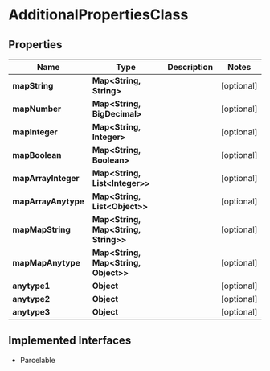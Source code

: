 

# AdditionalPropertiesClass

## Properties

Name | Type | Description | Notes
------------ | ------------- | ------------- | -------------
**mapString** | **Map&lt;String, String&gt;** |  |  [optional]
**mapNumber** | **Map&lt;String, BigDecimal&gt;** |  |  [optional]
**mapInteger** | **Map&lt;String, Integer&gt;** |  |  [optional]
**mapBoolean** | **Map&lt;String, Boolean&gt;** |  |  [optional]
**mapArrayInteger** | **Map&lt;String, List&lt;Integer&gt;&gt;** |  |  [optional]
**mapArrayAnytype** | **Map&lt;String, List&lt;Object&gt;&gt;** |  |  [optional]
**mapMapString** | **Map&lt;String, Map&lt;String, String&gt;&gt;** |  |  [optional]
**mapMapAnytype** | **Map&lt;String, Map&lt;String, Object&gt;&gt;** |  |  [optional]
**anytype1** | **Object** |  |  [optional]
**anytype2** | **Object** |  |  [optional]
**anytype3** | **Object** |  |  [optional]


## Implemented Interfaces

* Parcelable


